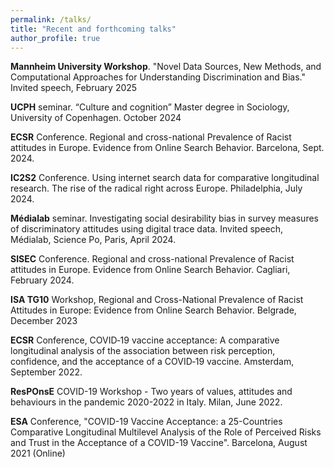 ```yaml
---
permalink: /talks/
title: "Recent and forthcoming talks"
author_profile: true
---
```

**Mannheim University Workshop**. "Novel Data Sources, New Methods, and Computational Approaches for Understanding Discrimination and Bias." Invited speech, February 2025

**UCPH** seminar. “Culture and  cognition” Master degree in Sociology, University of Copenhagen. October 2024 

**ECSR** Conference. Regional and cross-national Prevalence of Racist attitudes in Europe. Evidence from Online Search Behavior. Barcelona, Sept. 2024.

**IC2S2** Conference. Using internet search data for comparative longitudinal research. The rise of the radical right across Europe.  Philadelphia, July 2024.

**Médialab** seminar. Investigating social desirability bias in survey measures of discriminatory attitudes using digital trace data.  Invited speech, Médialab, Science Po, Paris, April 2024.

**SISEC** Conference. Regional and cross-national Prevalence of Racist attitudes in Europe. Evidence from Online Search Behavior. Cagliari, February 2024.

**ISA TG10** Workshop,  Regional and Cross-National Prevalence of Racist Attitudes in Europe: Evidence from Online Search Behavior. Belgrade, December 2023

**ECSR** Conference, COVID‐19 vaccine acceptance: A comparative longitudinal analysis of the association between risk perception, confidence, and the acceptance of a COVID‐19 vaccine. Amsterdam, September 2022.

**ResPOnsE** COVID-19 Workshop - Two years of values, attitudes and behaviours in the pandemic 2020-2022 in Italy. Milan, June 2022.

**ESA** Conference, "COVID-19 Vaccine Acceptance: a 25-Countries Comparative Longitudinal Multilevel Analysis of the Role of Perceived Risks and Trust in the Acceptance of a COVID-19 Vaccine". Barcelona, August 2021 (Online)
